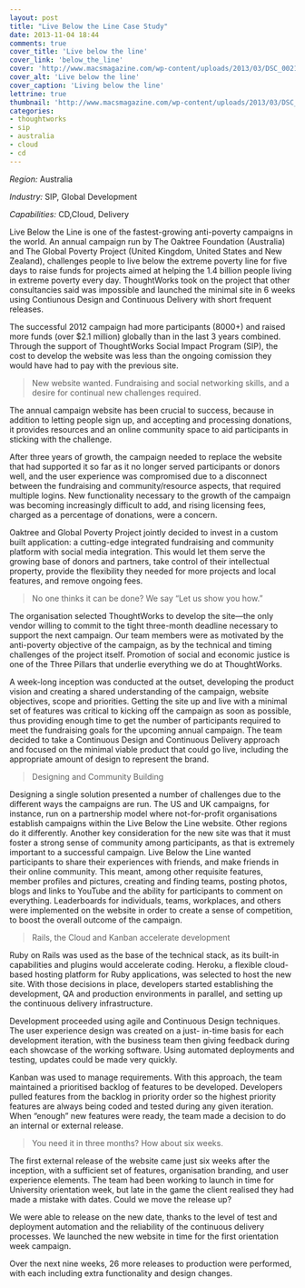 ```yaml
---
layout: post
title: "Live Below the Line Case Study"
date: 2013-11-04 18:44
comments: true
cover_title: 'Live below the line'
cover_link: 'below_the_line'
cover: 'http://www.macsmagazine.com/wp-content/uploads/2013/03/DSC_0021.jpg'
cover_alt: 'Live below the line'
cover_caption: 'Living below the line'
lettrine: true
thumbnail: 'http://www.macsmagazine.com/wp-content/uploads/2013/03/DSC_0021.jpg'
categories: 
- thoughtworks
- sip 
- australia 
- cloud
- cd
---
```

*Region:* Australia

*Industry:* SIP, Global Development

*Capabilities:* CD,Cloud, Delivery

Live Below the Line is one of the fastest-growing anti-poverty campaigns in the world. An annual campaign run by The Oaktree Foundation (Australia) and The Global Poverty Project (United Kingdom, United States and New Zealand), challenges people to live below the extreme poverty line for five days to raise funds for projects aimed at helping the 1.4 billion people living in extreme poverty every day. ThoughtWorks took on the project that other consultancies said was impossible and launched the minimal site in 6 weeks using Contiunous Design and Continuous Delivery with short frequent releases.

The successful 2012 campaign had more participants (8000+) and raised more funds (over $2.1 million) globally than in the last 3 years combined. Through the support of ThoughtWorks Social Impact Program (SIP), the cost to develop the website was less than the ongoing comission they would have had to pay with the previous site.

> New website wanted. Fundraising and social networking skills, and a desire for continual new challenges required.

The annual campaign website has been crucial to success, because in addition to letting people sign up, and accepting and processing donations, it provides resources and an online community space to aid participants in sticking with the challenge.

After three years of growth, the campaign needed to replace the website that had supported it so far as it no longer served participants or donors well, and the user experience was compromised due to a disconnect between the fundraising and community/resource aspects, that required multiple logins. New functionality necessary to the growth of the campaign was becoming increasingly difficult to add, and rising licensing fees, charged as a percentage of donations, were a concern.

Oaktree and Global Poverty Project jointly decided to invest in a custom built application: a cutting-edge integrated fundraising and community platform with social media integration. This would let them serve the growing base of donors and partners, take control of their intellectual property, provide the flexibility they needed for more projects and local features, and remove ongoing fees.

> No one thinks it can be done? We say “Let us show you how.”

The organisation selected ThoughtWorks to develop the site—the only vendor willing to commit to the tight three-month deadline necessary to support the next campaign. Our team members were as motivated by the anti-poverty objective of the campaign, as by the technical and timing challenges of the project itself. Promotion of social and economic justice is one of the Three Pillars that underlie everything we do at ThoughtWorks.

A week-long inception was conducted at the outset, developing the product vision and creating a shared understanding of the campaign, website objectives, scope and priorities. Getting the site up and live with a minimal set of features was critical to kicking off the campaign as soon as possible, thus providing enough time to get the number of participants required to meet the fundraising goals for the upcoming annual campaign. The team decided to take a Continuous Design and Continuous Delivery approach and focused on the minimal viable product that could go live, including the appropriate amount of design to represent the brand.

> Designing and Community Building

Designing a single solution presented a number of challenges due to the different ways the campaigns are run. The US and UK campaigns, for instance, run on a partnership model where not-for-profit organisations establish campaigns within the Live Below the Line website. Other regions do it differently.
Another key consideration for the new site was that it must foster a strong sense of community among participants, as that is extremely important to a successful campaign. Live Below the Line wanted participants to share their experiences with friends, and make friends in their online community. This meant, among other requisite features, member profiles and pictures, creating and finding teams, posting photos, blogs and links to YouTube and the ability for participants to comment on everything. Leaderboards for individuals, teams, workplaces, and others were implemented on the website in order to create a sense of competition, to boost the overall outcome of the campaign.

> Rails, the Cloud and Kanban accelerate development

Ruby on Rails was used as the base of the technical stack, as its built-in capabilities and plugins would accelerate coding. Heroku, a flexible cloud-based hosting platform for Ruby applications, was selected to host the new site. With those decisions in place, developers started establishing the development, QA and production environments in parallel, and setting up the continuous delivery infrastructure.

Development proceeded using agile and Continuous Design techniques. The user experience design was created on a just- in-time basis for each development iteration, with the business team then giving feedback during each showcase of the working software. Using automated deployments and testing, updates could be made very quickly.

Kanban was used to manage requirements. With this approach, the team maintained a prioritised backlog of features to be developed. Developers pulled features from the backlog in priority order so the highest priority features are always being coded and tested during any given iteration. When “enough” new features were ready, the team made a decision to do an internal or external release.

> You need it in three months? How about six weeks.

The first external release of the website came just six weeks after the inception, with a sufficient set of features, organisation branding, and user experience elements. The team had been working to launch in time for University orientation week, but late in the game the client realised they had made a mistake with dates. Could we move the release up?

We were able to release on the new date, thanks to the level of test and deployment automation and the reliability of the continuous delivery processes. We launched the new website in time for the first orientation week campaign.

Over the next nine weeks, 26 more releases to production were performed, with each including extra functionality and design changes.
